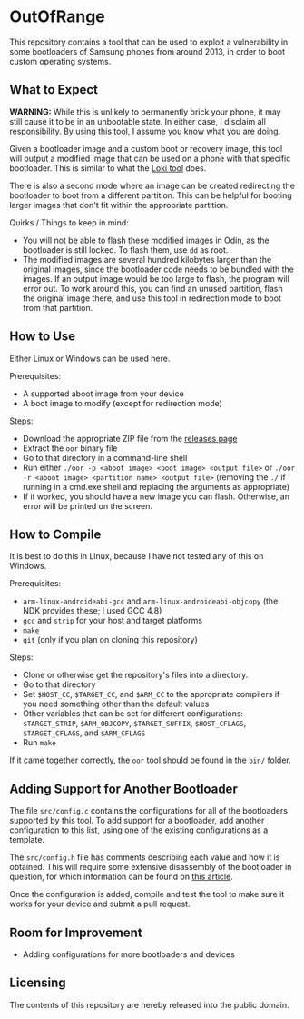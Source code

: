 # OutOfRange

This repository contains a tool that can be used to exploit a vulnerability in some bootloaders of Samsung phones from around 2013, in order to boot custom operating systems.

## What to Expect

**WARNING:** While this is unlikely to permanently brick your phone, it may still cause it to be in an unbootable state. In either case, I disclaim all responsibility. By using this tool, I assume you know what you are doing.

Given a bootloader image and a custom boot or recovery image, this tool will output a modified image that can be used on a phone with that specific bootloader. This is similar to what the [Loki tool](https://github.com/djrbliss/loki) does.

There is also a second mode where an image can be created redirecting the bootloader to boot from a different partition. This can be helpful for booting larger images that don't fit within the appropriate partition.

Quirks / Things to keep in mind:

- You will not be able to flash these modified images in Odin, as the bootloader is still locked. To flash them, use `dd` as root.
- The modified images are several hundred kilobytes larger than the original images, since the bootloader code needs to be bundled with the images. If an output image would be too large to flash, the program will error out. To work around this, you can find an unused partition, flash the original image there, and use this tool in redirection mode to boot from that partition.

## How to Use

Either Linux or Windows can be used here.

Prerequisites:

- A supported aboot image from your device
- A boot image to modify (except for redirection mode)

Steps:

- Download the appropriate ZIP file from the [releases page](https://github.com/jb881122/out-of-range/releases)
- Extract the `oor` binary file
- Go to that directory in a command-line shell
- Run either `./oor -p <aboot image> <boot image> <output file>` or `./oor -r <aboot image> <partition name> <output file>` (removing the `./` if running in a cmd.exe shell and replacing the arguments as appropriate)
- If it worked, you should have a new image you can flash. Otherwise, an error will be printed on the screen.

## How to Compile

It is best to do this in Linux, because I have not tested any of this on Windows.

Prerequisites:
- `arm-linux-androideabi-gcc` and `arm-linux-androideabi-objcopy` (the NDK provides these; I used GCC 4.8)
- `gcc` and `strip` for your host and target platforms
- `make`
- `git` (only if you plan on cloning this repository)

Steps:
- Clone or otherwise get the repository's files into a directory.
- Go to that directory
- Set `$HOST_CC`, `$TARGET_CC`, and `$ARM_CC` to the appropriate compilers if you need something other than the default values
- Other variables that can be set for different configurations: `$TARGET_STRIP`, `$ARM_OBJCOPY`, `$TARGET_SUFFIX`, `$HOST_CFLAGS`, `$TARGET_CFLAGS`, and `$ARM_CFLAGS`
- Run `make`

If it came together correctly, the `oor` tool should be found in the `bin/` folder.

## Adding Support for Another Bootloader

The file `src/config.c` contains the configurations for all of the bootloaders supported by this tool. To add support for a bootloader, add another configuration to this list, using one of the existing configurations as a template.

The `src/config.h` file has comments describing each value and how it is obtained. This will require some extensive disassembly of the bootloader in question, for which information can be found on [this article](https://newandroidbook.com/Articles/aboot.html).

Once the configuration is added, compile and test the tool to make sure it works for your device and submit a pull request.

## Room for Improvement

- Adding configurations for more bootloaders and devices

## Licensing

The contents of this repository are hereby released into the public domain.
